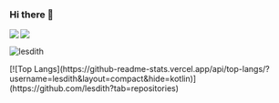 ### Hi there 👋

<a href="https://github.com/lesdith">
<img align="left" src="https://github-readme-stats.vercel.app/api/top-langs/?username=lesdith&title_color=002573&text_color=002573" />
  </a>
  <a href="https://github.com/lesdith">
    <img src="https://github-readme-stats.vercel.app/api?username=lesdith&title_color=002573&show_icons=true&3&icon_color=28057D" />
  </a>
 <p><img align="center" src="https://github-readme-streak-stats.herokuapp.com/?user=lesdith&" alt="lesdith" /></p>
 [![Top Langs](https://github-readme-stats.vercel.app/api/top-langs/?username=lesdith&layout=compact&hide=kotlin)](https://github.com/lesdith?tab=repositories)
  
